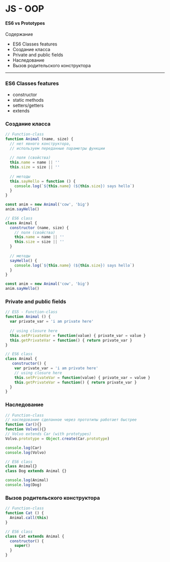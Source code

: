 # JS - OOP 
#### ES6 vs Prototypes

Содержание
* ES6 Classes features
* Создание класса
* Private and public fields
* Наследование 
* Вызов родительского конструктора

--- 


### ES6 Classes features
* constructor
* static methods
* setters/getters
* extends


### Создание класса
```js
// Function-class
function Animal (name, size) {
  // нет явного конструктора,
  // используем переданные параметры функции
  
  // поля (свойства)
  this.name = name || ''
  this.size = size || ''
  
  // методы
  this.sayHello = function () {
    console.log(`${this.name} (${this.size}) says hello`)
  }
}

const anim = new Animal('cow', 'big')
anim.sayHello()
```

```js
// ES6 class
class Animal {
  constructor (name, size) {
	// поля (свойства)
	this.name = name || ''
    this.size = size || ''
  }
  
  // методы
  sayHello() {
    console.log(`${this.name} (${this.size}) says hello`)
  }
}

const anim = new Animal('cow', 'big')
anim.sayHello()
```

### Private and public fields
```js
// ES5 - Function-class
function Animal () {
  var private_var = 'i am private here'
  
  // using closure here
  this.setPrivateVar = function(value) { private_var = value }
  this.getPrivateVar = function() { return private_var }
}
```

```js
// ES6 class
class Animal {
   constructor() {
    var private_var = 'i am private here'
    // using closure here
    this.setPrivateVar = function(value) { private_var = value }
    this.getPrivateVar = function() { return private_var }
  }
}
```


### Наследование 
```js
// Function-class
// наследование сделанное через прототипы работает быстрее
function Car(){}
function Volvo(){}
// Volvo extends Car (with prototypes)
Volvo.prototype = Object.create(Car.prototype)

console.log(Car)   
console.log(Volvo) 
```

```js
// ES6 class
class Animal{}
class Dog extends Animal {}

console.log(Animal)
console.log(Dog)
```

### Вызов родительского конструктора
```js
// Function-class
function Cat () {
  Animal.call(this) 
}
```

```js
// ES6 class
class Cat extends Animal {
  constructor() {
    super()
  }
}
```

